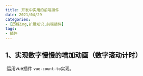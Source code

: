 ```yaml
---
title: 开发中实用的前端插件
date: 2021/04/29
categories:
- [历练ing,扩展知识,前端插件]
tags:
- 插件
---
```


## 1、实现数字慢慢的增加动画（数字滚动计时）

​	运用vue插件 `vue-count-to`实现。

